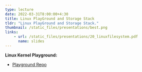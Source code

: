 ```yaml
---
type: lecture
date: 2022-03-31T8:00:00+4:30
title: Linux PlayGround and Storage Stack
tldr: "Linux PlayGround and Storage Stack."
thumbnail: /static_files/presentations/best.png
links:
    - url: /static_files/presentations/20_linuxfilesystem.pdf
      name: slides
---
```

**Linux Kernel Playground:**
- [Playground Repo](https://github.com/purs3lab/linux-playground)